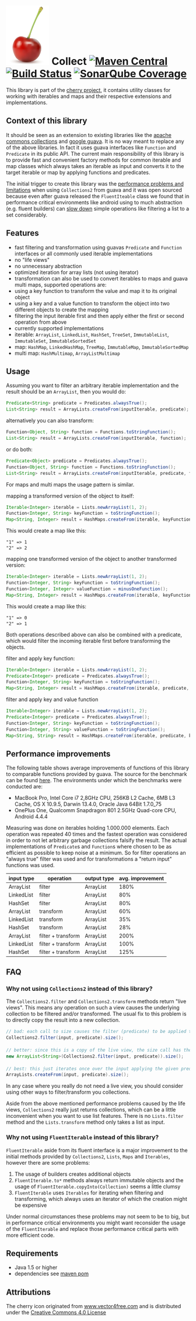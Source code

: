 # ![cherry-logo](https://raw.githubusercontent.com/codereligion/cherry/master/small-cherry.png) Collect [![Maven Central](https://maven-badges.herokuapp.com/maven-central/com.codereligion/codereligion-cherry-collect/badge.svg?style=plastic)](https://maven-badges.herokuapp.com/maven-central/com.codereligion/codereligion-cherry-collect) [![Build Status](https://ssl.webpack.de/secure-jenkins.codereligion.com/buildStatus/icon?job=codereligion-cherry-collect-master-build-flow)](http://jenkins.codereligion.com/view/codereligion-cherry-collect/job/codereligion-cherry-collect-master-build-flow/) [![SonarQube Coverage](https://img.shields.io/sonar/http/sonar.codereligion.com/com.codereligion:codereligion-cherry-collect/coverage.svg?style=plastic)](http://sonar.codereligion.com/dashboard/index/284)

This library is part of the [cherry project](https://github.com/codereligion/cherry), it contains utility classes for working with iterables and maps and their respective extensions and implementations. 

## Context of this library
It should be seen as an extension to existing libraries like the [apache commons collections](http://commons.apache.org/proper/commons-collections/) and [google guava](https://code.google.com/p/guava-libraries/). It is no way meant to replace any of the above libraries. In fact it uses guava interfaces like ```Function``` and ```Predicate``` in its public API. The current main responsibility of this library is to provide fast and convenient factory methods for common iterable and map classes which always takes an iterable as input and converts it to the target iterable or map by applying functions and predicates.

The initial trigger to create this library was the [performance problems and limitations](https://github.com/codereligion/cherry-collect/wiki/FAQ#why-not-using-collections2-instead-of-this-library) when using ```Collections2``` from guava and it was open sourced because even after guava released the ```FluentIteable``` class we found that in performance critical environments like android using to much abstraction (e.g. fluent builders) can [slow down](https://github.com/codereligion/cherry-collect/wiki/Performance-comparison-to-alternative-guava-classes) simple operations like filtering a list to a set considerably.

## Features
* fast filtering and transformation using guavas ```Predicate``` and ```Function``` interfaces or all commonly used iterable implementations
 * no "life views"
 * no unnecessary abstraction
 * optimized iteration for array lists (not using iterator)
* transformation can also be used to convert iterables to maps and guava multi maps, supported operations are:
 * using a key function to transform the value and map it to its original object
 * using a key and a value function to transform the object into two different objects to create the mapping
 * filtering the input iterable first and then apply either the first or second operation from above
* currently supported implementations
 * iterable: ```ArrayList```, ```LinkedList```, ```HashSet```, ```TreeSet```, ```ImmutableList```, ```ImmutableSet```, ```ImmutableSortedSet```
 * map: ```HashMap```, ```LinkedHashMap```, ```TreeMap```, ```ImmutableMap```, ```ImmutableSortedMap```
 * multi map: ```HashMultimap```, ```ArrayListMultimap```

## Usage
Assuming you want to filter an arbitrary iterable implementation and the result should be an ```ArrayList```, then you would do:
```java
Predicate<String> predicate = Predicates.alwaysTrue();
List<String> result = ArrayLists.createFrom(inputIterable, predicate);
```

alternatively you can also transform:
```java
Function<Object, String> function = Functions.toStringFunction();
List<String> result = ArrayLists.createFrom(inputIterable, function);
```

or do both:
```java
Predicate<Object> predicate = Predicates.alwaysTrue();
Function<Object, String> function = Functions.toStringFunction();
List<String> result = ArrayLists.createFrom(inputIterable, predicate, function);
```

For maps and multi maps the usage pattern is similar.

mapping a transformed version of the object to itself:
```java
Iterable<Integer> iterable = Lists.newArrayList(1, 2);
Function<Integer, String> keyFunction = toStringFunction();
Map<String, Integer> result = HashMaps.createFrom(iterable, keyFunction);
```
This would create a map like this:
```
"1" => 1
"2" => 2
```

mapping one transformed version of the object to another transformed version:
```java
Iterable<Integer> iterable = Lists.newArrayList(1, 2);
Function<Integer, String> keyFunction = toStringFunction();
Function<Integer, Integer> valueFunction = minusOneFunction();
Map<String, Integer> result = HashMaps.createFrom(iterable, keyFunction, valueFunction);
```
This would create a map like this:
```
"1" => 0
"2" => 1
```

Both operations described above can also be combined with a predicate, which would filter the incoming iterable first before transforming the objects.

filter and apply key function:
```java
Iterable<Integer> iterable = Lists.newArrayList(1, 2);
Predicate<Integer> predicate = Predicates.alwaysTrue();
Function<Integer, String> keyFunction = toStringFunction();
Map<String, Integer> result = HashMaps.createFrom(iterable, predicate, keyFunction);
```

filter and apply key and value function
```java
Iterable<Integer> iterable = Lists.newArrayList(1, 2);
Predicate<Integer> predicate = Predicates.alwaysTrue();
Function<Integer, String> keyFunction = toStringFunction();
Function<Integer, String> valueFunction = toStringFunction();
Map<String, String> result = HashMaps.createFrom(iterable, predicate, keyFunction, valueFunction);
```

## Performance improvements
The following table shows average improvements of functions of this library to comparable functions provided by guava. The source for the benchmark can be found [here](https://github.com/codereligion/cherry-collect-benchmark). The environments under which the benchmarks were conducted are: 
* MacBook Pro, Intel Core i7 2,8GHz CPU, 256KB L2 Cache, 6MB L3 Cache, OS X 10.9.5, Darwin 13.4.0, Oracle Java 64Bit 1.7.0_75
* OnePlus One, Qualcomm Snapdragon 801 2.5GHz Quad-core CPU, Android 4.4.4

Measuring was done on iterables holding 1.000.000 elements. Each operation was repeated 40 times and the fastest operation was considered in order to not let arbitrary garbage collections falsify the result. The actual implementations of ```Predicate```s and ```Function```s where chosen to be as efficient as possible to keep noise at a minimum. So for filter operations an "always true" filter was used and for transformations a "return input" functions was used.

| input type | operation          | output type | avg. improvement |
|------------|--------------------|-------------|------------------|
| ArrayList  | filter             | ArrayList   | 180%             |
| LinkedList | filter             | ArrayList   | 80%              |
| HashSet    | filter             | ArrayList   | 80%              |
| ArrayList  | transform          | ArrayList   | 60%              |
| LinkedList | transform          | ArrayList   | 35%              |
| HashSet    | transform          | ArrayList   | 28%              |
| ArrayList  | filter + transform | ArrayList   | 200%             |
| LinkedList | filter + transform | ArrayList   | 100%             |
| HashSet    | filter + transform | ArrayList   | 125%             |

## FAQ

### Why not using ```Collections2``` instead of this library?
The ```Collections2.filter``` and ```Collections2.transform``` methods return "live views". This means any operation on such a view causes the underlying collection to be filtered and/or transformed. The usual fix to this problem is to directly copy the result into a new collection.


```java
// bad: each call to size causes the filter (predicate) to be applied to all elements, which means the time complexity is O(n)
Collections2.filter(input, predicate).size();

// better: since this is a copy of the live view, the size call has the complexity of the implementation the elements where copied into, meaning O(1)
new ArrayList<String>(Collections2.filter(input, predicate)).size();

// best: this just iterates once over the input applying the given predicate to create a new collection
ArrayLists.createFrom(input, predicate).size();
```

In any case where you really do not need a live view, you should consider using other ways to filter/transform you collections.

Aside from the above mentioned performance problems caused by the life views, ```Collections2``` really just returns collections, which can be a little inconvenient when you want to use list features. There is no ```Lists.filter``` method and the ```Lists.transform``` method only takes a list as input.

### Why not using ```FluentIterable``` instead of this library?
```FluentIterable``` aside from its fluent interface is a major improvement to the initial methods provided by ```Collections2```, ```Lists```, ```Maps``` and ```Iterables```, however there are some problems:

1. The usage of builders creates additional objects
2. ```FluentIterable.to*``` methods always return immutable objects and the usage of ```FluentIterable.copyInto(Collection)``` seems a little clumsy
3. ```FluentIterable``` uses ```Iterables``` for iterating when filtering and transforming, which always uses an iterator of which the creation might be expensive

Under normal circumstances these problems may not seem to be to big, but in performance critical environments you might want reconsider the usage of the ```FluentIterable``` and replace those performance critical parts with more efficient code.

## Requirements
* Java 1.5 or higher
* dependencies see [maven pom](pom.xml)

## Attributions
The cherry icon originated from www.vector4free.com and is distributed under the [Creative Commons 4.0 License](http://creativecommons.org/licenses/by/4.0/)
